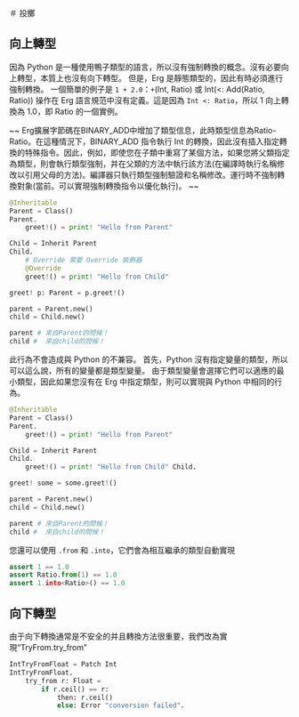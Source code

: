 ＃ 投擲

## 向上轉型

因為 Python 是一種使用鴨子類型的語言，所以沒有強制轉換的概念。沒有必要向上轉型，本質上也沒有向下轉型。
但是，Erg 是靜態類型的，因此有時必須進行強制轉換。
一個簡單的例子是 `1 + 2.0`：`+`(Int, Ratio) 或 Int(<: Add(Ratio, Ratio)) 操作在 Erg 語言規范中沒有定義。這是因為 `Int <: Ratio`，所以 1 向上轉換為 1.0，即 Ratio 的一個實例。

~~ Erg擴展字節碼在BINARY_ADD中增加了類型信息，此時類型信息為Ratio-Ratio。在這種情況下，BINARY_ADD 指令執行 Int 的轉換，因此沒有插入指定轉換的特殊指令。因此，例如，即使您在子類中重寫了某個方法，如果您將父類指定為類型，則會執行類型強制，并在父類的方法中執行該方法(在編譯時執行名稱修改以引用父母的方法)。編譯器只執行類型強制驗證和名稱修改。運行時不強制轉換對象(當前。可以實現強制轉換指令以優化執行)。 ~~

```python
@Inheritable
Parent = Class()
Parent.
    greet!() = print! "Hello from Parent"

Child = Inherit Parent
Child.
    # Override 需要 Override 裝飾器
    @Override
    greet!() = print! "Hello from Child"

greet! p: Parent = p.greet!()

parent = Parent.new()
child = Child.new()

parent # 來自Parent的問候！
child #  來自child的問候！
```

此行為不會造成與 Python 的不兼容。 首先，Python 沒有指定變量的類型，所以可以這么說，所有的變量都是類型變量。 由于類型變量會選擇它們可以適應的最小類型，因此如果您沒有在 Erg 中指定類型，則可以實現與 Python 中相同的行為。

```python
@Inheritable
Parent = Class()
Parent.
    greet!() = print! "Hello from Parent"

Child = Inherit Parent
Child.
    greet!() = print! "Hello from Child" Child.

greet! some = some.greet!()

parent = Parent.new()
child = Child.new()

parent # 來自Parent的問候！
child #  來自child的問候！
```

您還可以使用 `.from` 和 `.into`，它們會為相互繼承的類型自動實現

```python
assert 1 == 1.0
assert Ratio.from(1) == 1.0
assert 1.into<Ratio>() == 1.0
```

## 向下轉型

由于向下轉換通常是不安全的并且轉換方法很重要，我們改為實現“TryFrom.try_from”

```python
IntTryFromFloat = Patch Int
IntTryFromFloat.
    try_from r: Float =
        if r.ceil() == r:
            then: r.ceil()
            else: Error "conversion failed".
```
